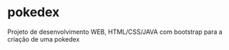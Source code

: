 # pokedex
Projeto de desenvolvimento WEB, HTML/CSS/JAVA com bootstrap para a criação de uma pokedex
